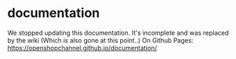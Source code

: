 # documentation
We stopped updating this documentation. It's incomplete and was replaced by the wiki (Which is also gone at this point..)
On Github Pages: https://openshopchannel.github.io/documentation/
